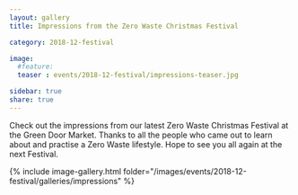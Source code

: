 ```yaml
---
layout: gallery
title: Impressions from the Zero Waste Christmas Festival

category: 2018-12-festival

image:
  #feature: 
  teaser : events/2018-12-festival/impressions-teaser.jpg

sidebar: true
share: true
---
```


Check out the impressions from our latest Zero Waste Christmas Festival at the Green Door Market. Thanks to all the people who came out to learn about and practise a Zero Waste lifestyle. Hope to see you all again at the next Festival.

{% include image-gallery.html folder="/images/events/2018-12-festival/galleries/impressions" %}